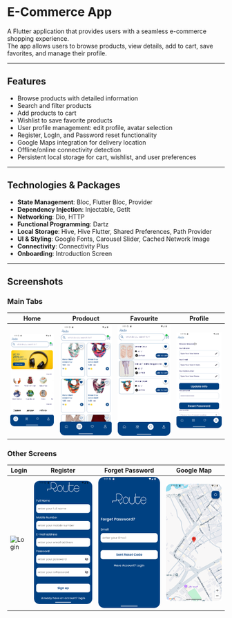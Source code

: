 # E-Commerce App

A Flutter application that provides users with a seamless e-commerce shopping experience.  
The app allows users to browse products, view details, add to cart, save favorites, and manage their profile.

---

## Features
- Browse products with detailed information
- Search and filter products
- Add products to cart
- Wishlist to save favorite products
- User profile management: edit profile, avatar selection
- Register, LogIn, and Password reset functionality
- Google Maps integration for delivery location
- Offline/online connectivity detection
- Persistent local storage for cart, wishlist, and user preferences

---

## Technologies & Packages
- **State Management**: Bloc, Flutter Bloc, Provider  
- **Dependency Injection**: Injectable, GetIt  
- **Networking**: Dio, HTTP  
- **Functional Programming**: Dartz  
- **Local Storage**: Hive, Hive Flutter, Shared Preferences, Path Provider  
- **UI & Styling**: Google Fonts, Carousel Slider, Cached Network Image  
- **Connectivity**: Connectivity Plus  
- **Onboarding**: Introduction Screen  

---
## Screenshots

### Main Tabs
| Home | Prodouct                                                     | Favourite                                                       | Profile |
|------|--------------------------------------------------------------|-----------------------------------------------------------------|---------|
| ![Home](assets/ScreenShots/E-Commerce%20Home%20Tab.png) | ![Prodouct](assets/ScreenShots/E-Commerce%20Product%20Tab.png) | ![Favourite](assets/ScreenShots/E-Commerce%20Favourite%20Tab.png) | ![Profile](assets/ScreenShots/E-Commerce%20Profile%20Tab.png) |
### Other Screens
| Login                                                             | Register                                                                      | Forget Password                                                                    | Google Map                                                  |
|-------------------------------------------------------------------|-------------------------------------------------------------------------------|------------------------------------------------------------------------------------|-------------------------------------------------------------|
| ![Login](assets/ScreenShots/assets/ScreenShots/E-Commerce%20LogIn%20Screen.png) | ![Register](assets/ScreenShots/E-Commerce%20Register%20Screen.png) | ![Forget Password](assets/ScreenShots/E-Commerce%20Forget%20Password%20Screen.png) | ![Google Map](assets/ScreenShots/E-Commerce%20Google%20Maps%20Tab.png) | 
